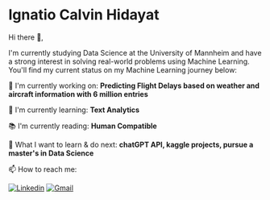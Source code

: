 # Ignatio Calvin Hidayat

<!--
**Ignatiocalvin/ignatiocalvin** is a ✨ _special_ ✨ repository because its `README.md` (this file) appears on your GitHub profile.

Here are some ideas to get you started:

- 🔭 I’m currently working on ...
- 🌱 I’m currently learning ...
- 👯 I’m looking to collaborate on ...
- 🤔 I’m looking for help with ...
- 💬 Ask me about ...
- 📫 How to reach me: ...
- 😄 Pronouns: ...
- ⚡ Fun fact: ...
-->

Hi there 🖖, 

I'm currently studying Data Science at the University of Mannheim and have a strong interest in solving real-world problems using Machine Learning. You'll find my current status on my Machine Learning journey below:

🌌 I'm currently working on: <b> Predicting Flight Delays based on weather and aircraft information with 6 million entries </b>

🎍 I'm currently learning: <b> Text Analytics </b>

📚 I'm currently reading: <b> Human Compatible </b>

🌊 What I want to learn & do next: <b> chatGPT API, kaggle projects, pursue a master's in Data Science </b>

📫 How to reach me: 

[![Linkedin](https://img.shields.io/badge/LinkedIn-0077B5?style=for-the-badge&logo=linkedin&logoColor=white)](https://www.linkedin.com/in/ignatio-calvin-hidayat-b477491a1/)
[![Gmail](https://img.shields.io/badge/Gmail-D14836?style=for-the-badge&logo=gmail&logoColor=white)](https://mail.google.com/mail/?view=cm&fs=1&to=ignacalvin@gmail.com)


